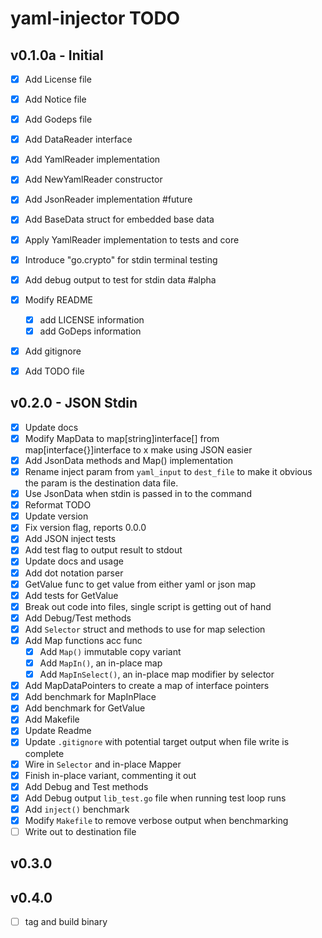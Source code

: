 # yaml-injector TODO

## v0.1.0a - Initial

  - [x] Add License file
  - [x] Add Notice file
  - [x] Add Godeps file
  - [x] Add DataReader interface
  - [x] Add YamlReader implementation
  - [x] Add NewYamlReader constructor
  - [x] Add JsonReader implementation #future
  - [x] Add BaseData struct for embedded base data
  - [x] Apply YamlReader implementation to tests and core
  - [x] Introduce "go.crypto" for stdin terminal testing
  - [x] Add debug output to test for stdin data #alpha
  - [x] Modify README
    - [x] add LICENSE information
    - [x] add GoDeps information
  - [x] Add gitignore
  - [x] Add TODO file


## v0.2.0 - JSON Stdin

  - [x] Update docs
  - [x] Modify MapData to map[string]interface[] from map[interface{}]interface to
     x  make using JSON easier
  - [x] Add JsonData methods and Map() implementation
  - [x] Rename inject param from `yaml_input` to `dest_file` to make it obvious
        the param is the destination data file.
  - [x] Use JsonData when stdin is passed in to the command
  - [x] Reformat TODO
  - [x] Update version
  - [x] Fix version flag, reports 0.0.0
  - [x] Add JSON inject tests
  - [x] Add test flag to output result to stdout
  - [x] Update docs and usage
  - [x] Add dot notation parser
  - [x] GetValue func to get value from either yaml or json map
  - [x] Add tests for GetValue
  - [x] Break out code into files, single script is getting out of hand
  - [x] Add Debug/Test methods
  - [x] Add `Selector` struct and methods to use for map selection
  - [x] Add Map functions acc func
    - [x] Add `Map()` immutable copy variant
    - [x] Add `MapIn()`, an in-place map
    - [x] Add `MapInSelect()`, an in-place map modifier by selector
  - [x] Add MapDataPointers to create a map of interface pointers
  - [x] Add benchmark for MapInPlace
  - [x] Add benchmark for GetValue
  - [x] Add Makefile
  - [x] Update Readme
  - [x] Update `.gitignore` with potential target output when file write is
        complete
  - [x] Wire in `Selector` and in-place Mapper
  - [x] Finish in-place variant, commenting it out
  - [x] Add Debug and Test methods
  - [x] Add Debug output `lib_test.go` file when running test loop runs
  - [x] Add `inject()` benchmark
  - [x] Modify `Makefile` to remove verbose output when benchmarking
  - [ ] Write out to destination file

## v0.3.0

## v0.4.0

  - [ ] tag and build binary
